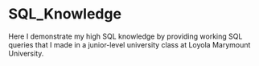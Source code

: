 # SQL_Knowledge
Here I demonstrate my high SQL knowledge by providing working SQL queries that I made in a junior-level university class at Loyola Marymount University.
